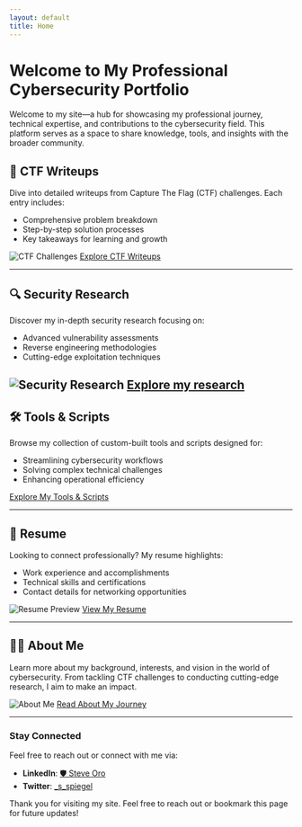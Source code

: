 ```yaml
---
layout: default
title: Home
---
```


# Welcome to My Professional Cybersecurity Portfolio

Welcome to my site—a hub for showcasing my professional journey, technical expertise, and contributions to the cybersecurity field. This platform serves as a space to share knowledge, tools, and insights with the broader community.

## 🚩 **CTF Writeups**
Dive into detailed writeups from Capture The Flag (CTF) challenges. Each entry includes:
- Comprehensive problem breakdown
- Step-by-step solution processes
- Key takeaways for learning and growth

![CTF Challenges](./images/ctf-overview.png)
[Explore CTF Writeups](./pages/CTFs/ctfs.md)

---

## 🔍 **Security Research**
Discover my in-depth security research focusing on:
- Advanced vulnerability assessments
- Reverse engineering methodologies
- Cutting-edge exploitation techniques

![Security Research](./images/security-research.png)
[Explore my research](./pages/Security%20Research/)
---

## 🛠️ **Tools & Scripts**
Browse my collection of custom-built tools and scripts designed for:
- Streamlining cybersecurity workflows
- Solving complex technical challenges
- Enhancing operational efficiency
 
[Explore My Tools & Scripts](https://github.com/steve0ro/)

---

## 📄 **Resume**
Looking to connect professionally? My resume highlights:
- Work experience and accomplishments
- Technical skills and certifications
- Contact details for networking opportunities

![Resume Preview](./images/resume-preview.png)
[View My Resume](./pages/Resume/resume.md)

---

## 🧑‍💻 **About Me**
Learn more about my background, interests, and vision in the world of cybersecurity. From tackling CTF challenges to conducting cutting-edge research, I aim to make an impact.

![About Me](./images/about-me.png)
[Read About My Journey](./pages/About%20Me/about.md)

---

### Stay Connected
Feel free to reach out or connect with me via:

- **LinkedIn**: [🛡 Steve Oro](https://www.linkedin.com/in/%F0%9F%9B%A1steve-oro-298ab617b/)
- **Twitter**: [_s_spiegel](https://x.com/_s_spiegel)

Thank you for visiting my site. Feel free to reach out or bookmark this page for future updates!
